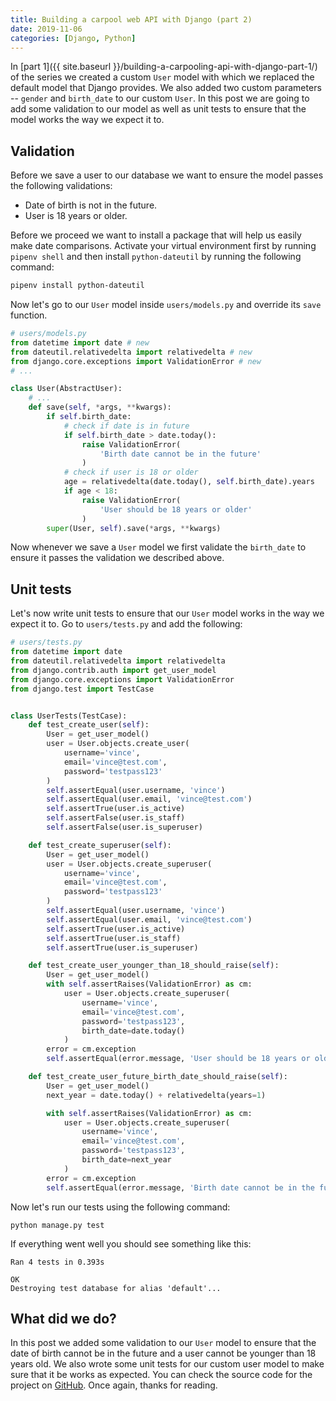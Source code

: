 ```yaml
---
title: Building a carpool web API with Django (part 2)
date: 2019-11-06
categories: [Django, Python]
---
```


In [part 1]({{ site.baseurl }}/building-a-carpooling-api-with-django-part-1/) of the series we created a custom `User` model with which we replaced the default model that Django provides. We also added two custom parameters -- `gender` and `birth_date` to our custom `User`. In this post we are going to add some validation to our model as well as unit tests to ensure that the model works the way we expect it to.

## Validation

Before we save a user to our database we want to ensure the model passes the following validations:

- Date of birth is not in the future.
- User is 18 years or older.

Before we proceed we want to install a package that will help us easily make date comparisons. Activate your virtual environment first by running `pipenv shell` and then install `python-dateutil` by running the following command:

```bash
pipenv install python-dateutil
```

Now let's go to our `User` model inside `users/models.py` and override its `save` function.

```python
# users/models.py
from datetime import date # new
from dateutil.relativedelta import relativedelta # new
from django.core.exceptions import ValidationError # new
# ...

class User(AbstractUser):
    # ...
    def save(self, *args, **kwargs):
        if self.birth_date:
            # check if date is in future
            if self.birth_date > date.today():
                raise ValidationError(
                    'Birth date cannot be in the future'
                )
            # check if user is 18 or older
            age = relativedelta(date.today(), self.birth_date).years
            if age < 18:
                raise ValidationError(
                    'User should be 18 years or older'
                )
        super(User, self).save(*args, **kwargs)

```

Now whenever we save a `User` model we first validate the `birth_date` to ensure it passes the validation we described above.

## Unit tests

Let's now write unit tests to ensure that our `User` model works in the way we expect it to. Go to `users/tests.py` and add the following:

```python
# users/tests.py
from datetime import date
from dateutil.relativedelta import relativedelta
from django.contrib.auth import get_user_model
from django.core.exceptions import ValidationError
from django.test import TestCase


class UserTests(TestCase):
    def test_create_user(self):
        User = get_user_model()
        user = User.objects.create_user(
            username='vince',
            email='vince@test.com',
            password='testpass123'
        )
        self.assertEqual(user.username, 'vince')
        self.assertEqual(user.email, 'vince@test.com')
        self.assertTrue(user.is_active)
        self.assertFalse(user.is_staff)
        self.assertFalse(user.is_superuser)

    def test_create_superuser(self):
        User = get_user_model()
        user = User.objects.create_superuser(
            username='vince',
            email='vince@test.com',
            password='testpass123'
        )
        self.assertEqual(user.username, 'vince')
        self.assertEqual(user.email, 'vince@test.com')
        self.assertTrue(user.is_active)
        self.assertTrue(user.is_staff)
        self.assertTrue(user.is_superuser)

    def test_create_user_younger_than_18_should_raise(self):
        User = get_user_model()
        with self.assertRaises(ValidationError) as cm:
            user = User.objects.create_superuser(
                username='vince',
                email='vince@test.com',
                password='testpass123',
                birth_date=date.today()
            )
        error = cm.exception
        self.assertEqual(error.message, 'User should be 18 years or older')

    def test_create_user_future_birth_date_should_raise(self):
        User = get_user_model()
        next_year = date.today() + relativedelta(years=1)

        with self.assertRaises(ValidationError) as cm:
            user = User.objects.create_superuser(
                username='vince',
                email='vince@test.com',
                password='testpass123',
                birth_date=next_year
            )
        error = cm.exception
        self.assertEqual(error.message, 'Birth date cannot be in the future')

```

Now let's run our tests using the following command:

```
python manage.py test
```

If everything went well you should see something like this:

```
Ran 4 tests in 0.393s

OK
Destroying test database for alias 'default'...
```

## What did we do?

In this post we added some validation to our `User` model to ensure that the date of birth cannot be in the future and a user cannot be younger than 18 years old. We also wrote some unit tests for our custom user model to make sure that it be works as expected. You can check the source code for the project on [GitHub](https://github.com/vince-nyanga/KaPool). Once again, thanks for reading.
